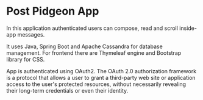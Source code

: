# Post Pidgeon App

In this application authenticated users can compose, read and scroll inside-app messages.

It uses Java, Spring Boot and Apache Cassandra for database management. For frontend there are Thymeleaf engine and Bootstrap library for CSS.

App is authenticated using OAuth2. The OAuth 2.0 authorization framework is a protocol that allows a user to grant a third-party web site or application access to the user's protected resources, without necessarily revealing their long-term credentials or even their identity.

